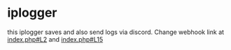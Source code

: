 # iplogger
this iplogger saves and also send logs via discord.
Change webhook link at [index.php#L2](index.php#L2) and [index.php#L15](index.php#L15)
